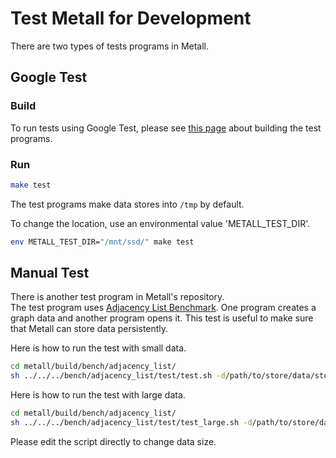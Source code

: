 # Test Metall for Development

There are two types of tests programs in Metall.


## Google Test


### Build

To run tests using Google Test,
please see [this page](./example_test_bench.md) about building the test programs.


### Run

```bash
make test
```

The test programs make data stores into `/tmp` by default.

To change the location, use an environmental value 'METALL_TEST_DIR'.

```bash
env METALL_TEST_DIR="/mnt/ssd/" make test
```


## Manual Test
There is another test program in Metall's repository.  
The test program uses [Adjacency List Benchmark](https://github.com/LLNL/metall/tree/develop/bench/adjacency_list/).
One program creates a graph data and another program opens it.
This test is useful to make sure that Metall can store data persistently.


Here is how to run the test with small data.
```bash
cd metall/build/bench/adjacency_list/
sh ../../../bench/adjacency_list/test/test.sh -d/path/to/store/data/store
```


Here is how to run the test with large data.
```bash
cd metall/build/bench/adjacency_list/
sh ../../../bench/adjacency_list/test/test_large.sh -d/path/to/store/data/store
```

Please edit the script directly to change data size.
